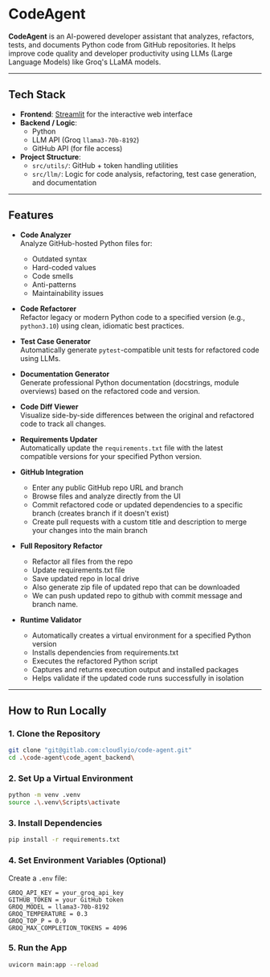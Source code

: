 # CodeAgent

**CodeAgent** is an AI-powered developer assistant that analyzes, refactors, tests, and documents Python code from GitHub repositories. It helps improve code quality and developer productivity using LLMs (Large Language Models) like Groq's LLaMA models.

---

## Tech Stack

- **Frontend**: [Streamlit](https://streamlit.io/) for the interactive web interface  
- **Backend / Logic**:
  - Python
  - LLM API (Groq `llama3-70b-8192`)
  - GitHub API (for file access)
- **Project Structure**:
  - `src/utils/`: GitHub + token handling utilities
  - `src/llm/`: Logic for code analysis, refactoring, test case generation, and documentation

---

## Features

- **Code Analyzer**  
  Analyze GitHub-hosted Python files for:
  - Outdated syntax  
  - Hard-coded values  
  - Code smells  
  - Anti-patterns  
  - Maintainability issues  

- **Code Refactorer**  
  Refactor legacy or modern Python code to a specified version (e.g., `python3.10`) using clean, idiomatic best practices.

- **Test Case Generator**  
  Automatically generate `pytest`-compatible unit tests for refactored code using LLMs.

- **Documentation Generator**  
  Generate professional Python documentation (docstrings, module overviews) based on the refactored code and version.

- **Code Diff Viewer**  
  Visualize side-by-side differences between the original and refactored code to track all changes.

- **Requirements Updater**  
  Automatically update the `requirements.txt` file with the latest compatible versions for your specified Python version.

- **GitHub Integration**  
  - Enter any public GitHub repo URL and branch  
  - Browse files and analyze directly from the UI  
  - Commit refactored code or updated dependencies to a specific branch (creates branch if it doesn't exist)  
  - Create pull requests with a custom title and description to merge your changes into the main branch
- **Full Repository Refactor**
  - Refactor all files from the repo
  - Update requirements.txt file
  - Save updated repo in local drive
  - Also generate zip file of updated repo that can be downloaded
  - We can push updated repo to github with commit message and branch name.

- **Runtime Validator**
  - Automatically creates a virtual environment for a specified Python version
  - Installs dependencies from requirements.txt
  - Executes the refactored Python script
  - Captures and returns execution output and installed packages
  - Helps validate if the updated code runs successfully in isolation

---

## How to Run Locally

### 1. Clone the Repository

```bash
git clone "git@gitlab.com:cloudlyio/code-agent.git"
cd .\code-agent\code_agent_backend\
```
### 2. Set Up a Virtual Environment
```bash
python -m venv .venv
source .\.venv\Scripts\activate
```

### 3. Install Dependencies
```bash
pip install -r requirements.txt
```
### 4. Set Environment Variables (Optional)
Create a `.env` file:
```
GROQ_API_KEY = your_groq_api_key
GITHUB_TOKEN = your GitHub token
GROQ_MODEL = llama3-70b-8192
GROQ_TEMPERATURE = 0.3
GROQ_TOP_P = 0.9
GROQ_MAX_COMPLETION_TOKENS = 4096
```
### 5. Run the App
```bash
uvicorn main:app --reload
```
